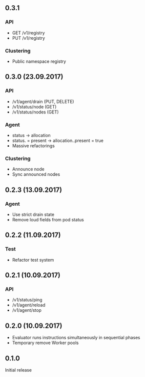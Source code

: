 ## 0.3.1

### API

* GET /v1/registry
* PUT /v1/registry

### Clustering

* Public namespace registry

## 0.3.0 (23.09.2017)

### API

* /v1/agent/drain (PUT, DELETE)
* /v1/status/node (GET)
* /v1/status/nodes (GET)

### Agent

* status -> allocation
* status.<pod> = present -> allocation.<prod>.present = true
* Massive refactorings

### Clustering

* Announce node
* Sync announced nodes

## 0.2.3 (13.09.2017)

### Agent

* Use strict drain state
* Remove loud fields from pod status 

## 0.2.2 (11.09.2017)

### Test

* Refactor test system

## 0.2.1 (10.09.2017)

### API

* /v1/status/ping
* /v1/agent/reload
* /v1/agent/stop

## 0.2.0 (10.09.2017)

* Evaluator runs instructions simultaneously in sequential phases
* Temporary remove Worker pools

## 0.1.0

Initial release